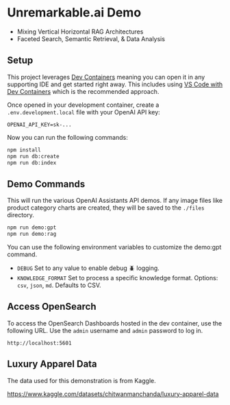 
# Unremarkable.ai Demo

* Mixing Vertical Horizontal RAG Architectures
* Faceted Search, Semantic Retrieval, & Data Analysis

## Setup

This project leverages [Dev Containers](https://containers.dev/) meaning you can open it in any supporting IDE and get started right away. This includes using [VS Code with Dev Containers](https://www.youtube.com/watch?v=b1RavPr_878) which is the recommended approach.

Once opened in your development container, create a `.env.development.local` file with your OpenAI API key:

```
OPENAI_API_KEY=sk-...
```

Now you can run the following commands:

```bash
npm install
npm run db:create
npm run db:index
```

## Demo Commands

This will run the various OpenAI Assistants API demos. If any image files like product category charts are created, they will be saved to the `./files` directory. 

```bash
npm run demo:gpt
npm run demo:rag
```

You can use the following environment variables to customize the demo:gpt command.

- `DEBUG` Set to any value to enable debug 🪲 logging.
- `KNOWLEDGE_FORMAT` Set to process a specific knowledge format. Options: `csv`, `json`, `md`. Defaults to CSV.

## Access OpenSearch

To access the OpenSearch Dashboards hosted in the dev container, use the following URL. Use the `admin` username and `admin` password to log in.

```
http://localhost:5601
```

## Luxury Apparel Data

The data used for this demonstration is from Kaggle.

https://www.kaggle.com/datasets/chitwanmanchanda/luxury-apparel-data

